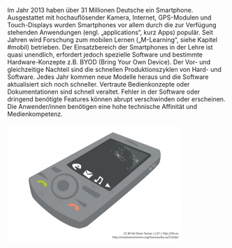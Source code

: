 Im Jahr 2013 haben über 31 Millionen Deutsche ein Smartphone. Ausgestattet mit hochauflösender Kamera, Internet, GPS-Modulen und Touch-Displays wurden Smartphones vor allem durch die zur Verfügung stehenden Anwendungen (engl. „applications“, kurz Apps) populär. Seit Jahren wird Forschung zum mobilen Lernen („M-Learning“, siehe Kapitel #mobil) betrieben. Der Einsatzbereich der Smartphones in der Lehre ist quasi unendlich, erfordert jedoch spezielle Software und bestimmte Hardware-Konzepte z.B. BYOD (Bring Your Own Device). Der Vor- und gleichzeitige Nachteil sind die schnellen Produktionszyklen von Hard- und Software. Jedes Jahr kommen neue Modelle heraus und die Software aktualisiert sich noch schneller. Vertraute Bedienkonzepte oder Dokumentationen sind schnell veraltet. Fehler in der Software oder dringend benötigte Features können abrupt verschwinden oder erscheinen. Die Anwender/innen benötigen eine hohe technische Affinität und Medienkompetenz.

![Smartphone](img/9574680631_21e64d55c5_b.jpg)